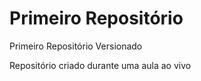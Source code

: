 # Primeiro Repositório
 Primeiro Repositório Versionado

Repositório criado durante uma aula ao vivo
